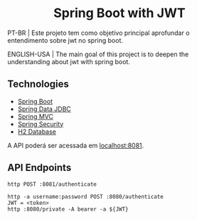 <h1 align="center">
  Spring Boot with JWT
</h1>

<p>
PT-BR | Este projeto tem como objetivo principal aprofundar o entendimento sobre jwt no spring boot.
</p>

<p>
ENGLISH-USA | The main goal of this project is to deepen the understanding about jwt with spring boot.
</p>


## Technologies

- [Spring Boot](https://spring.io/projects/spring-boot)
- [Spring Data JDBC](https://spring.io/projects/spring-data-jdbc)
- [Spring MVC](https://docs.spring.io/spring-framework/reference/web/webmvc.html)
- [Spring Security](https://spring.io/projects/spring-security)
- [H2 Database](https://www.h2database.com/html/main.html)


A API poderá ser acessada em [localhost:8081](http://localhost:8081).

## API Endpoints


```
http POST :8081/authenticate

http -a username:password POST :8080/authenticate
JWT = <token>
http :8080/private -A bearer -a ${JWT}
```